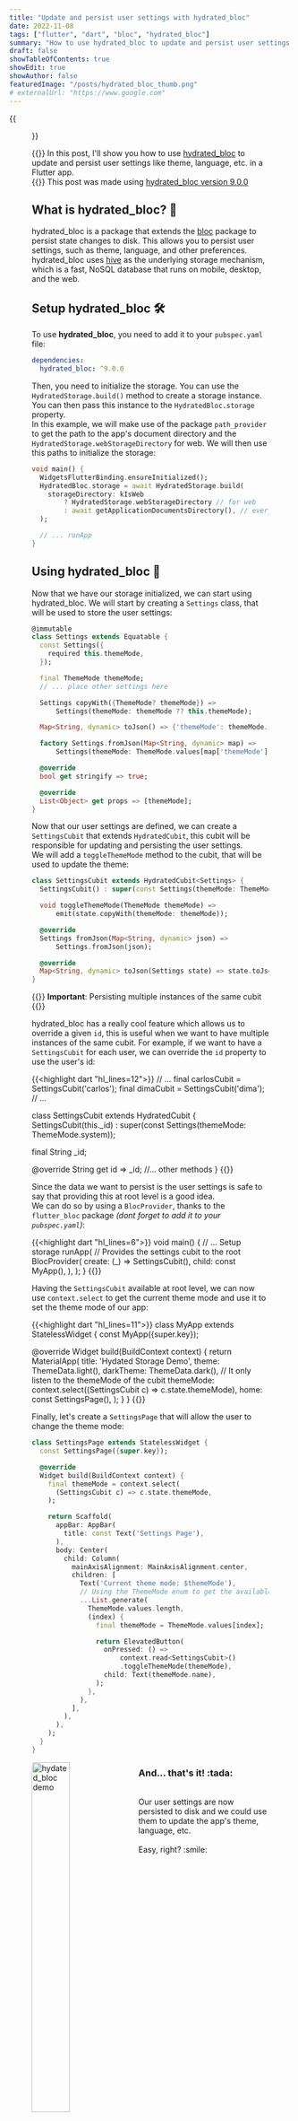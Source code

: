 ```yaml
---
title: "Update and persist user settings with hydrated_bloc"
date: 2022-11-08
tags: ["flutter", "dart", "bloc", "hydrated_bloc"]
summary: "How to use hydrated_bloc to update and persist user settings in a Flutter app."
draft: false
showTableOfContents: true
showEdit: true
showAuthor: false
featuredImage: "/posts/hydrated_bloc_thumb.png"
# externalUrl: "https://www.google.com"
---
```


{{<figure
    src="/posts/hydrated_bloc_thumb.png"
    alt="Hydrated bloc logo"
    caption="[hydrated_bloc](https://pub.dev/packages/hydrated_bloc) by [Felix Angelov](https://github.com/felangel)"
    class="center_scaled">}}


{{<lead>}}
In this post, I'll show you how to use [hydrated_bloc](https://pub.dev/packages/hydrated_bloc) to update and persist user settings like theme, language, etc. in a Flutter app.<br>
{{</lead>}}
This post was made using [hydrated_bloc version 9.0.0](https://pub.dev/packages/hydrated_bloc/versions/9.0.0)

## What is hydrated_bloc? :monocle_face:

hydrated_bloc is a package that extends the [bloc](https://pub.dev/packages/bloc) package to persist state changes to disk. This allows you to persist user settings, such as theme, language, and other preferences.<br>
hydrated_bloc uses [hive](https://pub.dev/packages/hive) as the underlying storage mechanism, which is a fast, NoSQL database that runs on mobile, desktop, and the web.

## Setup hydrated_bloc :hammer_and_wrench:

To use **hydrated_bloc**, you need to add it to your `pubspec.yaml` file:

```yaml
dependencies:
  hydrated_bloc: ^9.0.0
```

Then, you need to initialize the storage. You can use the `HydratedStorage.build()` method to create a storage instance. You can then pass this instance to the `HydratedBloc.storage` property.<br>
In this example, we will make use of the package `path_provider` to get the path to the app's document directory and the `HydratedStorage.webStorageDirectory` for web. We will then use this paths to initialize the storage:

```dart
void main() {
  WidgetsFlutterBinding.ensureInitialized();
  HydratedBloc.storage = await HydratedStorage.build(
    storageDirectory: kIsWeb
        ? HydratedStorage.webStorageDirectory // for web
        : await getApplicationDocumentsDirectory(), // everything else
  );

  // ... runApp
}
```

## Using hydrated_bloc :dart:

Now that we have our storage initialized, we can start using hydrated_bloc. We will start by creating a `Settings` class, that will be used to store the user settings:

```dart
@immutable
class Settings extends Equatable {
  const Settings({
    required this.themeMode,
  });

  final ThemeMode themeMode;
  // ... place other settings here

  Settings copyWith({ThemeMode? themeMode}) =>
      Settings(themeMode: themeMode ?? this.themeMode);

  Map<String, dynamic> toJson() => {'themeMode': themeMode.index};

  factory Settings.fromJson(Map<String, dynamic> map) =>
      Settings(themeMode: ThemeMode.values[map['themeMode'] as int]);

  @override
  bool get stringify => true;

  @override
  List<Object> get props => [themeMode];
}
```

Now that our user settings are defined, we can create a `SettingsCubit` that extends `HydratedCubit`, this cubit will be responsible for updating and persisting the user settings.<br>
We will add a `toggleThemeMode` method to the cubit, that will be used to update the theme:

```dart
class SettingsCubit extends HydratedCubit<Settings> {
  SettingsCubit() : super(const Settings(themeMode: ThemeMode.system));

  void toggleThemeMode(ThemeMode themeMode) =>
      emit(state.copyWith(themeMode: themeMode));

  @override
  Settings fromJson(Map<String, dynamic> json) =>
      Settings.fromJson(json);

  @override
  Map<String, dynamic> toJson(Settings state) => state.toJson();
}
```

{{<alert>}}
**Important**: Persisting multiple instances of the same cubit
{{</alert>}}

hydrated_bloc has a really cool feature which allows us to override a given `id`, this is useful when we want to have multiple instances of the same cubit. For example, if we want to have a `SettingsCubit` for each user, we can override the `id` property to use the user's id:

{{<highlight dart "hl_lines=12">}}
// ...
final carlosCubit = SettingsCubit('carlos');
final dimaCubit = SettingsCubit('dima');
// ...

class SettingsCubit extends HydratedCubit<Settings> {
  SettingsCubit(this._id) : super(const Settings(themeMode: ThemeMode.system));

  final String _id;

  @override
  String get id => _id;
  //... other methods
}
{{</highlight>}}



Since the data we want to persist is the user settings is safe to say that providing this at root level is a good idea.<br>
We can do so by using a `BlocProvider`, thanks to the `flutter_bloc` package _(dont forget to add it to your `pubspec.yaml`)_:

{{<highlight dart "hl_lines=6">}}
void main() {
  // ... Setup storage
  runApp(
    // Provides the settings cubit to the root
    BlocProvider(
      create: (_) => SettingsCubit(),
      child: const MyApp(),
    ),
  );
}
{{</highlight>}}


Having the `SettingsCubit` available at root level, we can now use `context.select` to get the current theme mode and use it to set the theme mode of our app:


{{<highlight dart "hl_lines=11">}}
class MyApp extends StatelessWidget {
  const MyApp({super.key});

  @override
  Widget build(BuildContext context) {
    return MaterialApp(
      title: 'Hydated Storage Demo',
      theme: ThemeData.light(),
      darkTheme: ThemeData.dark(),
	  // It only listen to the themeMode of the cubit
      themeMode: context.select((SettingsCubit c) => c.state.themeMode),
      home: const SettingsPage(),
    );
  }
}
{{</highlight>}}

Finally, let's create a `SettingsPage` that will allow the user to change the theme mode:

```dart
class SettingsPage extends StatelessWidget {
  const SettingsPage({super.key});

  @override
  Widget build(BuildContext context) {
    final themeMode = context.select(
      (SettingsCubit c) => c.state.themeMode,
    );

    return Scaffold(
      appBar: AppBar(
        title: const Text('Settings Page'),
      ),
      body: Center(
        child: Column(
          mainAxisAlignment: MainAxisAlignment.center,
          children: [
            Text('Current theme mode: $themeMode'),
			// Using the ThemeMode enum to get the available options
            ...List.generate(
              ThemeMode.values.length,
              (index) {
                final themeMode = ThemeMode.values[index];

                return ElevatedButton(
                  onPressed: () =>
                      context.read<SettingsCubit>()
					  .toggleThemeMode(themeMode),
                  child: Text(themeMode.name),
                );
              },
            ),
          ],
        ),
      ),
    );
  }
}
```

<table>
    <tr>
		<img src="/posts/hydrated_bloc_demo.gif" alt="hydated_bloc demo" width="40%" style="border-radius: 1%; float: left; margin: 0 5% 0 0;">
    </tr>
    <tr>
		<div>
			<h3>And... that's it! :tada:</h3><br>
			Our user settings are now persisted to disk and we could use them to update the app's theme, language, etc.<br><br>
			Easy, right? :smile:
		</div>
    </tr>
</table>

## Conclusion :memo:

In this post, I showed you how to use hydrated_bloc to **update** and **persist** user settings in a Flutter app. I hope you found this post useful.

I hope you enjoyed it and that you found it useful.<br>
If you have any questions or suggestions, feel free to **leave a comment** below. :smile:<br>
Thanks for reading! :nerd_face:

## Extra :gift:

The full **source code** with **100% test coverage** :test_tube: for this post is available [here](https://github.com/cgutierr-zgz/stoing_settings_with_hydrated_bloc) :mag:<br>

The **pubspec.yaml** file for this project uses the following dependencies :package:

```yaml
dependencies:
  bloc: ^8.1.0
  equatable: ^2.0.5 # Used to compare objects
  flutter:
    sdk: flutter
  flutter_bloc: ^8.1.1 # Used to provide the cubit to the root
  hydrated_bloc: ^9.0.0 # Used to persist the cubit state
  path_provider: ^2.0.11 # Used to get the storage directory path

dev_dependencies:
  bloc_test: ^9.1.0 # Used to test the cubit
  flutter_test:
    sdk: flutter
  mocktail: ^0.3.0 # Used to mock the storage
  path: ^1.8.2 # Used to create a mock storage
  very_good_analysis: ^3.1.0 # Used to enforce very good practices 🦄
```

## References :books:

- [bloc](https://pub.dev/packages/bloc)
- [equatable](https://pub.dev/packages/equatable)
- [flutter_bloc](https://pub.dev/packages/flutter_bloc)
- [hydrated_bloc](https://pub.dev/packages/hydrated_bloc)
- [hive](https://pub.dev/packages/hive)
- [path_provider](https://pub.dev/packages/path_provider)
- [bloc_test](https://pub.dev/packages/bloc_test)
- [mocktail](https://pub.dev/packages/mocktail)
- [path](https://pub.dev/packages/path)
- [very_good_analysis](https://pub.dev/packages/very_good_analysis)
